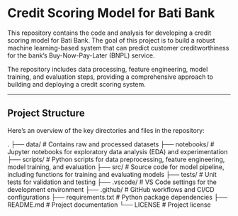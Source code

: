 # Credit Scoring Model for Bati Bank

This repository contains the code and analysis for developing a credit scoring model for Bati Bank. The goal of this project is to build a robust machine learning-based system that can predict customer creditworthiness for the bank’s Buy-Now-Pay-Later (BNPL) service. 

The repository includes data processing, feature engineering, model training, and evaluation steps, providing a comprehensive approach to building and deploying a credit scoring system.

---

## Project Structure

Here’s an overview of the key directories and files in the repository:

. ├── data/ # Contains raw and processed datasets ├── notebooks/ # Jupyter notebooks for exploratory data analysis (EDA) and experimentation ├── scripts/ # Python scripts for data preprocessing, feature engineering, model training, and evaluation ├── src/ # Source code for model pipeline, including functions for training and evaluating models ├── tests/ # Unit tests for validation and testing ├── .vscode/ # VS Code settings for the development environment ├── .github/ # GitHub workflows and CI/CD configurations ├── requirements.txt # Python package dependencies ├── README.md # Project documentation └── LICENSE # Project license
